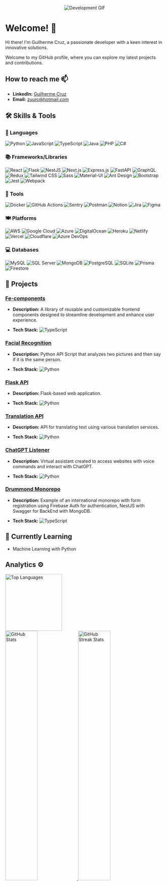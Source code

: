 <p align="center">
  <img src="https://trello-attachments.s3.amazonaws.com/5d7e8031eaec3e42c24aade0/5f0a309642c1865c609c1cac/90786249d0f501a332057f8db5f01ac3/bc9853a836254c4e926b405fa665ba19.gif" alt="Development GIF">
</p>

# Welcome! 👋

Hi there! I'm Guilherme Cruz, a passionate developer with a keen interest in innovative solutions. 

Welcome to my GitHub profile, where you can explore my latest projects and contributions.

## How to reach me 📫

- **LinkedIn:** [Guilherme Cruz](https://www.linkedin.com/in/guilherme-cruz-a6146a72/)
- **Email:** [zuurc@hotmail.com](mailto:zuurc@hotmail.com)

## 🛠️ Skills & Tools

### 👅 Languages
![Python](https://img.shields.io/badge/-Python-333333?style=flat&logo=python)
![JavaScript](https://img.shields.io/badge/-JavaScript-333333?style=flat&logo=javascript)
![TypeScript](https://img.shields.io/badge/-TypeScript-333333?style=flat&logo=typescript)
![Java](https://img.shields.io/badge/-Java-333333?style=flat&logo=java)
![PHP](https://img.shields.io/badge/-PHP-333333?style=flat&logo=php)
![C#](https://img.shields.io/badge/-C%23-333333?style=flat&logo=c-sharp)

### 📚 Frameworks/Libraries
![React](https://img.shields.io/badge/-React-333333?style=flat&logo=react)
![Flask](https://img.shields.io/badge/-Flask-333333?style=flat&logo=flask)
![NestJS](https://img.shields.io/badge/-NestJS-333333?style=flat&logo=nestjs)
![Next.js](https://img.shields.io/badge/-Next.js-333333?style=flat&logo=next.js)
![Express.js](https://img.shields.io/badge/-Express.js-333333?style=flat&logo=express)
![FastAPI](https://img.shields.io/badge/-FastAPI-333333?style=flat&logo=fastapi)
![GraphQL](https://img.shields.io/badge/-GraphQL-333333?style=flat&logo=graphql)
![Redux](https://img.shields.io/badge/-Redux-333333?style=flat&logo=redux)
![Tailwind CSS](https://img.shields.io/badge/-Tailwind%20CSS-333333?style=flat&logo=tailwind-css)
![Sass](https://img.shields.io/badge/-Sass-333333?style=flat&logo=sass)
![Material-UI](https://img.shields.io/badge/-Material%20UI-333333?style=flat&logo=material-ui)
![Ant Design](https://img.shields.io/badge/-Ant%20Design-333333?style=flat&logo=ant-design)
![Bootstrap](https://img.shields.io/badge/-Bootstrap-333333?style=flat&logo=bootstrap)
![Jest](https://img.shields.io/badge/-Jest-333333?style=flat&logo=jest)
![Webpack](https://img.shields.io/badge/-Webpack-333333?style=flat&logo=webpack)

### 🧰 Tools
![Docker](https://img.shields.io/badge/-Docker-333333?style=flat&logo=docker)
![GitHub Actions](https://img.shields.io/badge/-GitHub%20Actions-333333?style=flat&logo=github-actions)
![Sentry](https://img.shields.io/badge/-Sentry-333333?style=flat&logo=sentry)
![Postman](https://img.shields.io/badge/-Postman-333333?style=flat&logo=postman)
![Notion](https://img.shields.io/badge/-Notion-333333?style=flat&logo=notion)
![Jira](https://img.shields.io/badge/-Jira-333333?style=flat&logo=jira)
![Figma](https://img.shields.io/badge/-Figma-333333?style=flat&logo=figma)

### 🍽️ Platforms
![AWS](https://img.shields.io/badge/-AWS-333333?style=flat&logo=amazon-aws)
![Google Cloud](https://img.shields.io/badge/-Google%20Cloud-333333?style=flat&logo=google-cloud)
![Azure](https://img.shields.io/badge/-Azure-333333?style=flat&logo=microsoft-azure)
![DigitalOcean](https://img.shields.io/badge/-DigitalOcean-333333?style=flat&logo=digitalocean)
![Heroku](https://img.shields.io/badge/-Heroku-333333?style=flat&logo=heroku)
![Netlify](https://img.shields.io/badge/-Netlify-333333?style=flat&logo=netlify)
![Vercel](https://img.shields.io/badge/-Vercel-333333?style=flat&logo=vercel)
![Cloudflare](https://img.shields.io/badge/-Cloudflare-333333?style=flat&logo=cloudflare)
![Azure DevOps](https://img.shields.io/badge/-Azure%20DevOps-333333?style=flat&logo=azure-devops)

### 💻 Databases
![MySQL](https://img.shields.io/badge/-MySQL-333333?style=flat&logo=mysql)
![SQL Server](https://img.shields.io/badge/-SQL%20Server-333333?style=flat&logo=microsoft-sql-server)
![MongoDB](https://img.shields.io/badge/-MongoDB-333333?style=flat&logo=mongodb)
![PostgreSQL](https://img.shields.io/badge/-PostgreSQL-333333?style=flat&logo=postgresql)
![SQLite](https://img.shields.io/badge/-SQLite-333333?style=flat&logo=sqlite)
![Prisma](https://img.shields.io/badge/-Prisma-333333?style=flat&logo=prisma)
![Firestore](https://img.shields.io/badge/-Firestore-333333?style=flat&logo=firebase)


## 🔭 Projects

### [Fe-components](https://github.com/Guiziii/fe-components)
- **Description:** A library of reusable and customizable frontend components designed to streamline development and enhance user experience.
  
- **Tech Stack:** ![TypeScript](https://img.shields.io/badge/-TypeScript-333333?style=flat&logo=typescript)

### [Facial Recognition](https://github.com/Guiziii/FacialRecognition)
- **Description:** Python API Script that analyzes two pictures and then say if it is the same person.
  
- **Tech Stack:** ![Python](https://img.shields.io/badge/-Python-333333?style=flat&logo=python)

### [Flask API](https://github.com/Guiziii/flask)
- **Description:** Flask-based web application.
  
- **Tech Stack:** ![Python](https://img.shields.io/badge/-Python-333333?style=flat&logo=python)

### [Translation API](https://github.com/Guiziii/translationAPI)
- **Description:** API for translating text using various translation services.
  
- **Tech Stack:** ![Python](https://img.shields.io/badge/-Python-333333?style=flat&logo=python)


### [ChatGPT Listener](https://github.com/Guiziii/ChatGPTListener)
- **Description:** Virtual assistant created to access websites with voice commands and interact with ChatGPT.
  
- **Tech Stack:** ![Python](https://img.shields.io/badge/-Python-333333?style=flat&logo=python)

### [Drummond Monorepo](https://github.com/Guiziii/Drummond)
- **Description:** Example of an international monorepo with form registration using Firebase Auth for authentication, NestJS with Swagger for BackEnd with MongoDB.
  
- **Tech Stack:**
![TypeScript](https://img.shields.io/badge/-TypeScript-333333?style=flat&logo=typescript)

## 🌱 Currently Learning

- Machine Learning with Python

## Analytics ⚙️

<p align="left">
  <a href="https://github.com/Guiziii">
    <img height="180em" src="https://github-readme-stats-eight-theta.vercel.app/api/top-langs/?username=Guiziii&layout=compact&langs_count=8&theme=radical" alt="Top Languages">
    <br/>
    <img width="45%" src="https://github-readme-stats-git-masterrstaa-rickstaa.vercel.app/api?username=Guiziii&show_icons=true&locale=en&theme=radical" alt="GitHub Stats" />
    <img width="45%" src="https://github-readme-streak-stats.herokuapp.com/?user=Guiziii&theme=radical" alt="GitHub Streak Stats" />
  </a>
</p>



